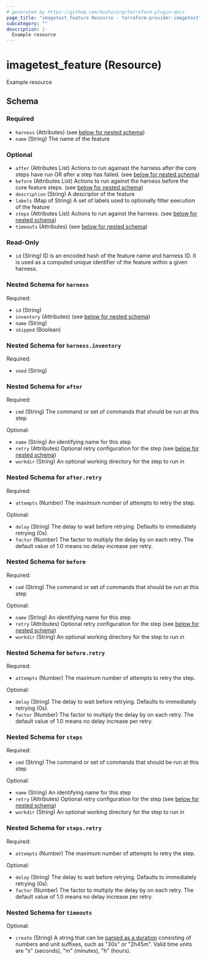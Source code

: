 ```yaml
---
# generated by https://github.com/hashicorp/terraform-plugin-docs
page_title: "imagetest_feature Resource - terraform-provider-imagetest"
subcategory: ""
description: |-
  Example resource
---
```


# imagetest_feature (Resource)

Example resource



<!-- schema generated by tfplugindocs -->
## Schema

### Required

- `harness` (Attributes) (see [below for nested schema](#nestedatt--harness))
- `name` (String) The name of the feature

### Optional

- `after` (Attributes List) Actions to run againast the harness after the core steps have run OR after a step has failed. (see [below for nested schema](#nestedatt--after))
- `before` (Attributes List) Actions to run against the harness before the core feature steps. (see [below for nested schema](#nestedatt--before))
- `description` (String) A descriptor of the feature
- `labels` (Map of String) A set of labels used to optionally filter execution of the feature
- `steps` (Attributes List) Actions to run against the harness. (see [below for nested schema](#nestedatt--steps))
- `timeouts` (Attributes) (see [below for nested schema](#nestedatt--timeouts))

### Read-Only

- `id` (String) ID is an encoded hash of the feature name and harness ID. It is used as a computed unique identifier of the feature within a given harness.

<a id="nestedatt--harness"></a>
### Nested Schema for `harness`

Required:

- `id` (String)
- `inventory` (Attributes) (see [below for nested schema](#nestedatt--harness--inventory))
- `name` (String)
- `skipped` (Boolean)

<a id="nestedatt--harness--inventory"></a>
### Nested Schema for `harness.inventory`

Required:

- `seed` (String)



<a id="nestedatt--after"></a>
### Nested Schema for `after`

Required:

- `cmd` (String) The command or set of commands that should be run at this step

Optional:

- `name` (String) An identifying name for this step
- `retry` (Attributes) Optional retry configuration for the step (see [below for nested schema](#nestedatt--after--retry))
- `workdir` (String) An optional working directory for the step to run in

<a id="nestedatt--after--retry"></a>
### Nested Schema for `after.retry`

Required:

- `attempts` (Number) The maximum number of attempts to retry the step.

Optional:

- `delay` (String) The delay to wait before retrying. Defaults to immediately retrying (0s).
- `factor` (Number) The factor to multiply the delay by on each retry. The default value of 1.0 means no delay increase per retry.



<a id="nestedatt--before"></a>
### Nested Schema for `before`

Required:

- `cmd` (String) The command or set of commands that should be run at this step

Optional:

- `name` (String) An identifying name for this step
- `retry` (Attributes) Optional retry configuration for the step (see [below for nested schema](#nestedatt--before--retry))
- `workdir` (String) An optional working directory for the step to run in

<a id="nestedatt--before--retry"></a>
### Nested Schema for `before.retry`

Required:

- `attempts` (Number) The maximum number of attempts to retry the step.

Optional:

- `delay` (String) The delay to wait before retrying. Defaults to immediately retrying (0s).
- `factor` (Number) The factor to multiply the delay by on each retry. The default value of 1.0 means no delay increase per retry.



<a id="nestedatt--steps"></a>
### Nested Schema for `steps`

Required:

- `cmd` (String) The command or set of commands that should be run at this step

Optional:

- `name` (String) An identifying name for this step
- `retry` (Attributes) Optional retry configuration for the step (see [below for nested schema](#nestedatt--steps--retry))
- `workdir` (String) An optional working directory for the step to run in

<a id="nestedatt--steps--retry"></a>
### Nested Schema for `steps.retry`

Required:

- `attempts` (Number) The maximum number of attempts to retry the step.

Optional:

- `delay` (String) The delay to wait before retrying. Defaults to immediately retrying (0s).
- `factor` (Number) The factor to multiply the delay by on each retry. The default value of 1.0 means no delay increase per retry.



<a id="nestedatt--timeouts"></a>
### Nested Schema for `timeouts`

Optional:

- `create` (String) A string that can be [parsed as a duration](https://pkg.go.dev/time#ParseDuration) consisting of numbers and unit suffixes, such as "30s" or "2h45m". Valid time units are "s" (seconds), "m" (minutes), "h" (hours).
